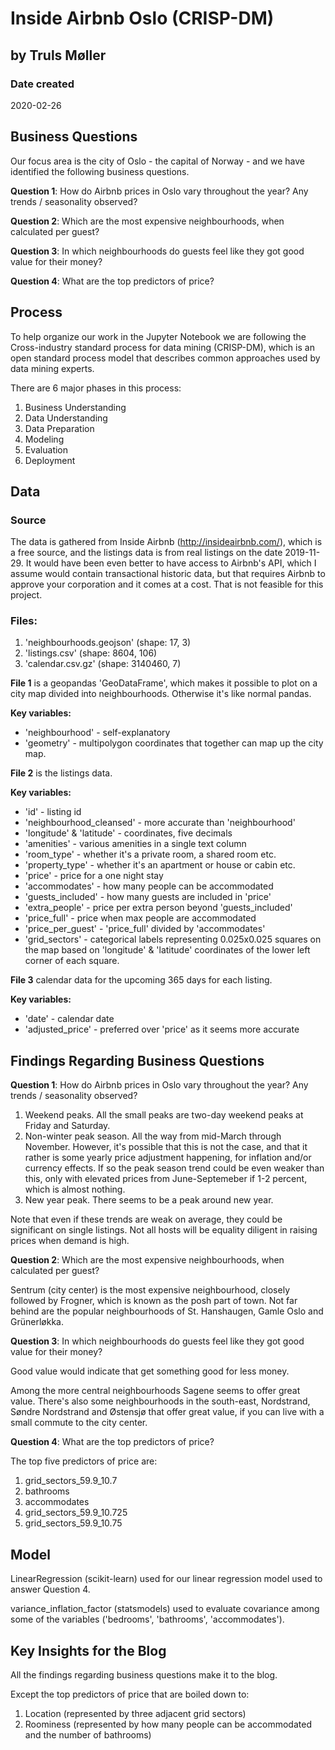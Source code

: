 # Inside Airbnb Oslo (CRISP-DM)
## by Truls Møller

### Date created
2020-02-26

## Business Questions
Our focus area is the city of Oslo - the capital of Norway - and we have identified the following business questions.

**Question 1**: How do Airbnb prices in Oslo vary throughout the year? Any trends / seasonality observed?

**Question 2**: Which are the most expensive neighbourhoods, when calculated per guest?

**Question 3**: In which neighbourhoods do guests feel like they got good value for their money?

**Question 4**: What are the top predictors of price?

## Process
To help organize our work in the Jupyter Notebook we are following the Cross-industry standard process for data mining (CRISP-DM), which is an open standard process model that describes common approaches used by data mining experts.

There are 6 major phases in this process:

1. Business Understanding
2. Data Understanding
3. Data Preparation
4. Modeling
5. Evaluation
6. Deployment

## Data

### Source
The data is gathered from Inside Airbnb (http://insideairbnb.com/), which is a free source, and the listings data is from real listings on the date 2019-11-29. It would have been even better to have access to Airbnb's API, which I assume would contain transactional historic data, but that requires Airbnb to approve your corporation and it comes at a cost. That is not feasible for this project.

### Files:
1. 'neighbourhoods.geojson' (shape: 17, 3)
2. 'listings.csv' (shape: 8604, 106)
3. 'calendar.csv.gz' (shape: 3140460, 7)

**File 1** is a geopandas 'GeoDataFrame', which makes it possible to plot on a city map divided into neighbourhoods. Otherwise it's like normal pandas.

**Key variables:**
- 'neighbourhood' - self-explanatory
- 'geometry' - multipolygon coordinates that together can map up the city map.

**File 2** is the listings data.

**Key variables:**
- 'id' - listing id
- 'neighbourhood_cleansed' - more accurate than 'neighbourhood'
- 'longitude' & 'latitude' - coordinates, five decimals
- 'amenities' - various amenities in a single text column
- 'room_type' - whether it's a private room, a shared room etc.
- 'property_type' - whether it's an apartment or house or cabin etc.
- 'price' - price for a one night stay
- 'accommodates' - how many people can be accommodated
- 'guests_included' - how many guests are included in 'price'
- 'extra_people' - price per extra person beyond 'guests_included'
- 'price_full' - price when max people are accommodated
- 'price_per_guest' - 'price_full' divided by 'accommodates'
- 'grid_sectors' - categorical labels representing 0.025x0.025 squares on the map based on 'longitude' & 'latitude' coordinates of the lower left corner of each square.

**File 3** calendar data for the upcoming 365 days for each listing.

**Key variables:**
- 'date' - calendar date
- 'adjusted_price' - preferred over 'price' as it seems more accurate


## Findings Regarding Business Questions

**Question 1**: How do Airbnb prices in Oslo vary throughout the year? Any trends / seasonality observed?

1. Weekend peaks. All the small peaks are two-day weekend peaks at Friday and Saturday.
2. Non-winter peak season. All the way from mid-March through November. However, it's possible that this is not the case, and that it rather is some yearly price adjustment happening, for inflation and/or currency effects. If so the peak season trend could be even weaker than this, only with elevated prices from June-Septemeber if 1-2 percent, which is almost nothing.
3. New year peak. There seems to be a peak around new year.

Note that even if these trends are weak on average, they could be significant on single listings. Not all hosts will be equality diligent in raising prices when demand is high.

**Question 2**: Which are the most expensive neighbourhoods, when calculated per guest?

Sentrum (city center) is the most expensive neighbourhood, closely followed by Frogner, which is known as the posh part of town. Not far behind are the popular neighbourhoods of St. Hanshaugen, Gamle Oslo and Grünerløkka.

**Question 3**: In which neighbourhoods do guests feel like they got good value for their money?

Good value would indicate that get something good for less money.

Among the more central neighbourhoods Sagene seems to offer great value. There's also some neighbourhoods in the south-east, Nordstrand, Søndre Nordstrand and Østensjø that offer great value, if you can live with a small commute to the city center.

**Question 4**: What are the top predictors of price?

The top five predictors of price are:
1. grid_sectors_59.9_10.7
2. bathrooms
3. accommodates
4. grid_sectors_59.9_10.725
5. grid_sectors_59.9_10.75

## Model

LinearRegression (scikit-learn) used for our linear regression model used to answer Question 4.

variance_inflation_factor (statsmodels) used to evaluate covariance among some of the variables ('bedrooms', 'bathrooms', 'accommodates').

## Key Insights for the Blog

All the findings regarding business questions make it to the blog.

Except the top predictors of price that are boiled down to:

1. Location (represented by three adjacent grid sectors)
2. Roominess (represented by how many people can be accommodated and the number of bathrooms)
